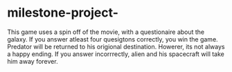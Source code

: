 # milestone-project-
This game uses a spin off of the movie, with a questionaire about the galaxy. If you answer atleast four quesigtons correctly, you win the game. 
Predator will be returned to his origional destination. Howerer, its not always a happy ending. If you answer incorrrectly, alien and his spacecraft will take him away forever. 
